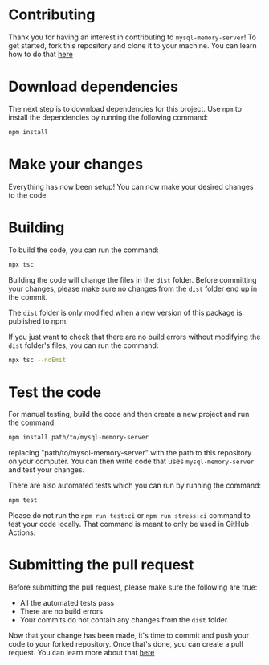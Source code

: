 # Contributing

Thank you for having an interest in contributing to `mysql-memory-server`! To get started, fork this repository and clone it to your machine. You can learn how to do that [here](https://docs.github.com/en/pull-requests/collaborating-with-pull-requests/working-with-forks/fork-a-repo?platform=mac)

# Download dependencies

The next step is to download dependencies for this project. Use `npm` to install the dependencies by running the following command:

```sh
npm install
```

# Make your changes

Everything has now been setup! You can now make your desired changes to the code.

# Building

To build the code, you can run the command:

```sh
npx tsc
```

Building the code will change the files in the `dist` folder. Before committing your changes, please make sure no changes from the `dist` folder end up in the commit.

The `dist` folder is only modified when a new version of this package is published to npm.

If you just want to check that there are no build errors without modifying the `dist` folder's files, you can run the command:

```sh
npx tsc --noEmit
```

# Test the code

For manual testing, build the code and then create a new project and run the command

```sh
npm install path/to/mysql-memory-server
```

replacing "path/to/mysql-memory-server" with the path to this repository on your computer. You can then write code that uses `mysql-memory-server` and test your changes.

There are also automated tests which you can run by running the command:

```sh
npm test
```

Please do not run the `npm run test:ci` or `npm run stress:ci` command to test your code locally. That command is meant to only be used in GitHub Actions.

# Submitting the pull request

Before submitting the pull request, please make sure the following are true:
- All the automated tests pass
- There are no build errors
- Your commits do not contain any changes from the `dist` folder

Now that your change has been made, it's time to commit and push your code to your forked repository. Once that's done, you can create a pull request. You can learn more about that [here](https://docs.github.com/en/pull-requests/collaborating-with-pull-requests/proposing-changes-to-your-work-with-pull-requests/creating-a-pull-request)
